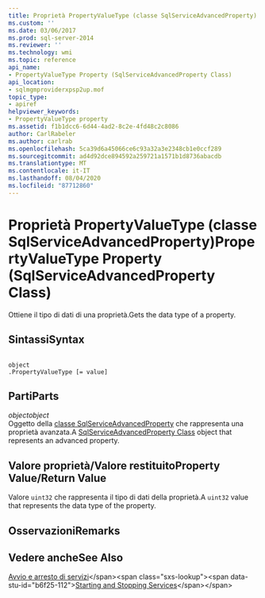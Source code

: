 ```yaml
---
title: Proprietà PropertyValueType (classe SqlServiceAdvancedProperty) | Microsoft Docs
ms.custom: ''
ms.date: 03/06/2017
ms.prod: sql-server-2014
ms.reviewer: ''
ms.technology: wmi
ms.topic: reference
api_name:
- PropertyValueType Property (SqlServiceAdvancedProperty Class)
api_location:
- sqlmgmproviderxpsp2up.mof
topic_type:
- apiref
helpviewer_keywords:
- PropertyValueType property
ms.assetid: f1b1dcc6-6d44-4ad2-8c2e-4fd48c2c8086
author: CarlRabeler
ms.author: carlrab
ms.openlocfilehash: 5ca39d6a45066ce6c93a32a3e2348cb1e0ccf289
ms.sourcegitcommit: ad4d92dce894592a259721a1571b1d8736abacdb
ms.translationtype: MT
ms.contentlocale: it-IT
ms.lasthandoff: 08/04/2020
ms.locfileid: "87712860"
---
```

# <a name="propertyvaluetype-property-sqlserviceadvancedproperty-class"></a><span data-ttu-id="b6f25-102">Proprietà PropertyValueType (classe SqlServiceAdvancedProperty)</span><span class="sxs-lookup"><span data-stu-id="b6f25-102">PropertyValueType Property (SqlServiceAdvancedProperty Class)</span></span>
  <span data-ttu-id="b6f25-103">Ottiene il tipo di dati di una proprietà.</span><span class="sxs-lookup"><span data-stu-id="b6f25-103">Gets the data type of a property.</span></span>  
  
## <a name="syntax"></a><span data-ttu-id="b6f25-104">Sintassi</span><span class="sxs-lookup"><span data-stu-id="b6f25-104">Syntax</span></span>  
  
```  
  
object  
.PropertyValueType [= value]  
```  
  
## <a name="parts"></a><span data-ttu-id="b6f25-105">Parti</span><span class="sxs-lookup"><span data-stu-id="b6f25-105">Parts</span></span>  
 <span data-ttu-id="b6f25-106">*object*</span><span class="sxs-lookup"><span data-stu-id="b6f25-106">*object*</span></span>  
 <span data-ttu-id="b6f25-107">Oggetto della [classe SqlServiceAdvancedProperty](sqlserviceadvancedproperty-class.md) che rappresenta una proprietà avanzata.</span><span class="sxs-lookup"><span data-stu-id="b6f25-107">A [SqlServiceAdvancedProperty Class](sqlserviceadvancedproperty-class.md) object that represents an advanced property.</span></span>  
  
## <a name="property-valuereturn-value"></a><span data-ttu-id="b6f25-108">Valore proprietà/Valore restituito</span><span class="sxs-lookup"><span data-stu-id="b6f25-108">Property Value/Return Value</span></span>  
 <span data-ttu-id="b6f25-109">Valore `uint32` che rappresenta il tipo di dati della proprietà.</span><span class="sxs-lookup"><span data-stu-id="b6f25-109">A `uint32` value that represents the data type of the property.</span></span>  
  
## <a name="remarks"></a><span data-ttu-id="b6f25-110">Osservazioni</span><span class="sxs-lookup"><span data-stu-id="b6f25-110">Remarks</span></span>  
  
## <a name="see-also"></a><span data-ttu-id="b6f25-111">Vedere anche</span><span class="sxs-lookup"><span data-stu-id="b6f25-111">See Also</span></span>  
 <span data-ttu-id="b6f25-112">[Avvio e arresto di servizi](https://technet.microsoft.com/library/ms174886\(v=sql.105\).aspx)</span><span class="sxs-lookup"><span data-stu-id="b6f25-112">[Starting and Stopping Services](https://technet.microsoft.com/library/ms174886\(v=sql.105\).aspx)</span></span>  
  
  
